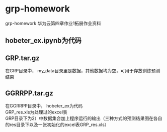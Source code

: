 # grp-homework
grp-homework 华为云第四章作业1拓展作业资料   

## hobeter_ex.ipynb为代码   

## GRP.tar.gz    
在GRP目录中，
my_data目录里是数据，其他数据均为空，可用于存放训练预测结果   

## GGRRPP.tar.gz   
在GGRRPP目录中，
hobeter_ex为代码    
GRP_res.xls为处理过的excel表   
GRP目录下为2）中数据集合加上程序运行的输出（三种方式的预测结果图在各自的res目录下以及一张初始化的excel表GRP_res.xls）   
